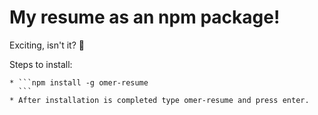 # My resume as an npm package!

Exciting, isn't it? 🎉

Steps to install:

    * ```npm install -g omer-resume
      ```
    * After installation is completed type omer-resume and press enter.